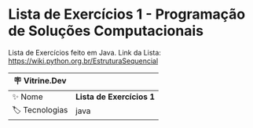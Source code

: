 # Lista de Exercícios 1 - Programação de Soluções Computacionais

Lista de Exercícios feito em Java.
Link da Lista: https://wiki.python.org.br/EstruturaSequencial

| :placard: Vitrine.Dev |     |
| -------------  | --- |
| :sparkles: Nome        | **Lista de Exercícios 1**
| :label: Tecnologias | java
